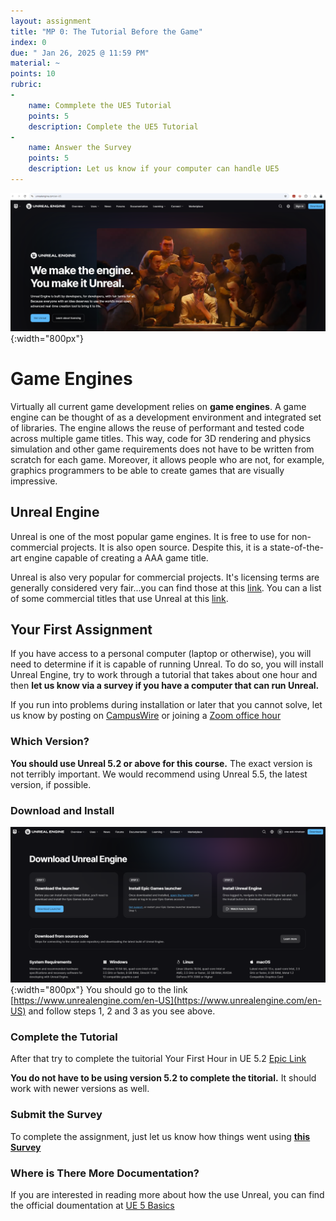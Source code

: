 ```yaml
---
layout: assignment
title: "MP 0: The Tutorial Before the Game"
index: 0
due: " Jan 26, 2025 @ 11:59 PM"
material: ~
points: 10
rubric:
-
    name: Commplete the UE5 Tutorial
    points: 5
    description: Complete the UE5 Tutorial
-
    name: Answer the Survey  
    points: 5
    description: Let us know if your computer can handle UE5 
---
```

![Unreal](/img/unreal-signin.png){:width="800px"}

# Game Engines

Virtually all current game development relies on **game engines**. A game engine can be thought of as a development environment and integrated set of libraries. The engine allows the reuse of performant and tested code across multiple game titles. This way, code for 3D rendering and physics simulation and other game requirements does not have to be written from scratch for each game. Moreover, it allows people who are not, for example, graphics programmers to be able to create games that are visually impressive. 

## Unreal Engine

Unreal is one of the most popular game engines. It is free to use for non-commercial projects. It is also open source. Despite this, it is a state-of-the-art engine capable of creating a AAA game title. 

Unreal is also very popular for commercial projects. It's licensing terms are generally considered very fair...you can find those at this [link](https://en.wikipedia.org/wiki/Unreal_Engine_5). You can a list of some commercial titles that use Unreal at this [link](https://gamerant.com/all-confirmed-unreal-engine-5-games/).

## Your First Assignment

If you have access to a personal computer (laptop or otherwise), you will need to determine if it is capable of running Unreal. To do so, you will install Unreal Engine, try to work through a tutorial that takes about one hour and then **let us know via a survey if you have a computer that can run Unreal.**

If you run into problems during installation or later that you cannot solve, let us know by posting on [CampusWire](https://campuswire.com/c/GB2E56D41/feed) or joining a [Zoom office hour](https://illinois-cs415.github.io/officehours.html)

### Which Version?

**You should use Unreal 5.2 or above for this course.** The exact version is not terribly important. We would recommend using Unreal 5.5, the latest version, if possible.

### Download and Install
![Unreal](/img/unreal-install.png){:width="800px"}
You should go to the link [https://www.unrealengine.com/en-US](https://www.unrealengine.com/en-US) and follow steps 1, 2 and 3 as you see above.

### Complete the Tutorial

After that try to complete the tuitorial 
Your First Hour in UE 5.2 [Epic Link](https://dev.epicgames.com/community/learning/courses/3ke/your-first-hour-in-unreal-engine-5-2/vvdk/your-first-hour-in-unreal-engine-5-2-overview)<br/>

**You do not have to be using version 5.2 to complete the titorial.** It should work with newer versions as well.

### Submit the Survey

To complete the assignment, just let us know how things went using **[this Survey](https://docs.google.com/forms/d/e/1FAIpQLSe4DuSdMNXttHvGxd8anXKv87YbvcziNijgKsutx24pM2i9eQ/viewform?usp=sharing)**

### Where is There More Documentation?

If you are interested in reading more about how the use Unreal, you can find the official doumentation at [UE 5 Basics](https://dev.epicgames.com/documentation/en-us/unreal-engine/understanding-the-basics-of-unreal-engine)

